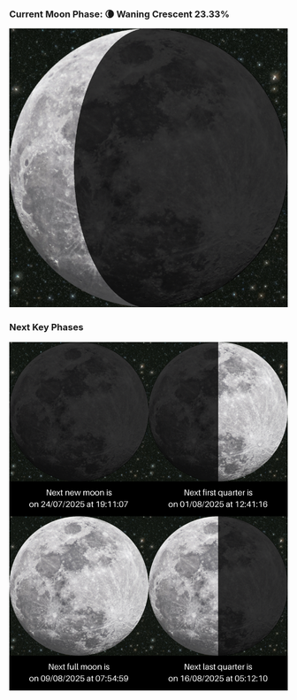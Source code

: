 ### Current Moon Phase: 🌘 Waning Crescent 23.33%
![Moon Phase](moonphase.png)
### Next Key Phases
![Gallery](gallery.png)